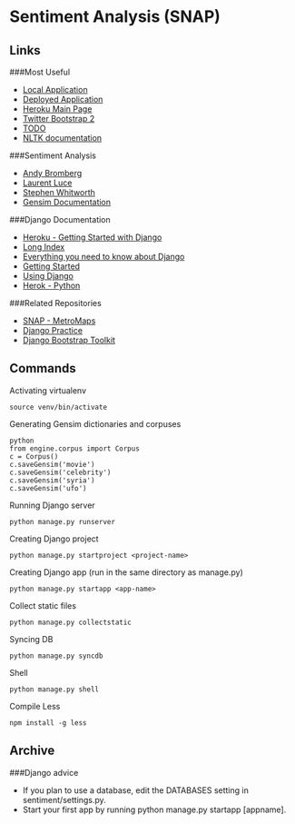 Sentiment Analysis (SNAP)
===

Links
---
###Most Useful
- <a href="http://127.0.0.1:8000/" target="_blank">Local Application</a>
- <a href="http://snap-sentiment.herokuapp.com/" target="_blank">Deployed Application</a>
- <a href="https://www.heroku.com" target="_blank">Heroku Main Page</a>
- <a href="http://getbootstrap.com/2.3.2/" target="_blank">Twitter Bootstrap 2</a>
- <a href="https://github.com/namejames91/snap-sentiment/wiki/TODO" target="_blank">TODO</a>
- <a href="http://nltk.org/" target="_blank">NLTK documentation</a>

###Sentiment Analysis
- <a href="http://andybromberg.com/sentiment-analysis-python/?goback=%2Egde_115439_member_223217943#%21" target="_blank">Andy Bromberg</a>
- <a href="http://www.laurentluce.com/posts/twitter-sentiment-analysis-using-python-and-nltk/" target="_blank">Laurent Luce</a>
- <a href="http://www.sjwhitworth.com/sentiment-analysis-in-python-using-nltk/" target="_blank">Stephen Whitworth</a>
- <a href="http://radimrehurek.com/gensim/" target="_blank">Gensim Documentation</a>


###Django Documentation
- <a href="https://devcenter.heroku.com/articles/getting-started-with-django" target="_blank">Heroku - Getting Started with Django</a>
- <a href="https://docs.djangoproject.com/en/1.5/contents/" target="_blank">Long Index</a>
- <a href="https://docs.djangoproject.com/en/1.5/" target="_blank">Everything you need to know about Django</a>
- <a href="https://docs.djangoproject.com/en/1.5/intro/" target="_blank">Getting Started</a>
- <a href="https://docs.djangoproject.com/en/1.5/topics/" target="_blank">Using Django</a>
- <a href="https://devcenter.heroku.com/categories/python" target="_blank">Herok - Python</a>

###Related Repositories
- <a href="https://github.com/snap-stanford/MetroMaps" target="_blank">SNAP - MetroMaps</a>
- <a href="https://github.com/namejames91/django" target="_blank">Django Practice</a>
- <a href="https://github.com/dyve/django-bootstrap-toolkit" target="_blank">Django Bootstrap Toolkit</a>

Commands
---

Activating virtualenv
	
	source venv/bin/activate

Generating Gensim dictionaries and corpuses

	python
	from engine.corpus import Corpus
	c = Corpus()
	c.saveGensim('movie')
	c.saveGensim('celebrity')
	c.saveGensim('syria')
	c.saveGensim('ufo')

Running Django server

	python manage.py runserver

Creating Django project

	python manage.py startproject <project-name>

Creating Django app (run in the same directory as manage.py)

	python manage.py startapp <app-name>

Collect static files

	python manage.py collectstatic

Syncing DB

	python manage.py syncdb

Shell

	python manage.py shell

Compile Less

	npm install -g less

Archive
---
###Django advice
- If you plan to use a database, edit the DATABASES setting in sentiment/settings.py.
- Start your first app by running python manage.py startapp [appname].